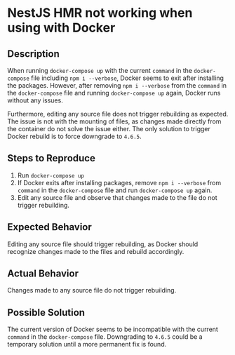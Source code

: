# NestJS HMR not working when using with Docker 

## Description
When running `docker-compose up` with the current `command` in the `docker-compose` file including `npm i --verbose`, Docker seems to exit after installing the packages. However, after removing `npm i --verbose` from the `command` in the `docker-compose` file and running `docker-compose up` again, Docker runs without any issues.

Furthermore, editing any source file does not trigger rebuilding as expected. The issue is not with the mounting of files, as changes made directly from the container do not solve the issue either. The only solution to trigger Docker rebuild is to force downgrade to `4.6.5`.

## Steps to Reproduce
1. Run `docker-compose up`
2. If Docker exits after installing packages, remove `npm i --verbose` from `command` in the `docker-compose` file and run `docker-compose up` again.
3. Edit any source file and observe that changes made to the file do not trigger rebuilding.

## Expected Behavior
Editing any source file should trigger rebuilding, as Docker should recognize changes made to the files and rebuild accordingly.

## Actual Behavior
Changes made to any source file do not trigger rebuilding.

## Possible Solution
The current version of Docker seems to be incompatible with the current `command` in the `docker-compose` file. Downgrading to `4.6.5` could be a temporary solution until a more permanent fix is found.
